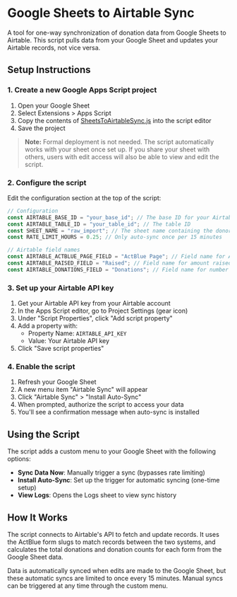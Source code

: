 # Google Sheets to Airtable Sync

A tool for one-way synchronization of donation data from Google Sheets to Airtable. This script pulls data from your Google Sheet and updates your Airtable records, not vice versa.

## Setup Instructions

### 1. Create a new Google Apps Script project

1. Open your Google Sheet
2. Select Extensions > Apps Script
3. Copy the contents of [SheetsToAirtableSync.js](SheetsToAirtableSync.js) into the script editor
4. Save the project

> **Note:** Formal deployment is not needed. The script automatically works with your sheet once set up. If you share your sheet with others, users with edit access will also be able to view and edit the script.

### 2. Configure the script

Edit the configuration section at the top of the script:

```javascript
// Configuration
const AIRTABLE_BASE_ID = "your_base_id"; // The base ID for your Airtable
const AIRTABLE_TABLE_ID = "your_table_id"; // The table ID
const SHEET_NAME = "raw_import"; // The sheet name containing the donor data
const RATE_LIMIT_HOURS = 0.25; // Only auto-sync once per 15 minutes

// Airtable field names
const AIRTABLE_ACTBLUE_PAGE_FIELD = "ActBlue Page"; // Field name for ActBlue page URL
const AIRTABLE_RAISED_FIELD = "Raised"; // Field name for amount raised
const AIRTABLE_DONATIONS_FIELD = "Donations"; // Field name for number of donations
```

### 3. Set up your Airtable API key

1. Get your Airtable API key from your Airtable account
2. In the Apps Script editor, go to Project Settings (gear icon)
3. Under "Script Properties", click "Add script property"
4. Add a property with:
   - Property Name: `AIRTABLE_API_KEY`
   - Value: Your Airtable API key
5. Click "Save script properties"

### 4. Enable the script

1. Refresh your Google Sheet
2. A new menu item "Airtable Sync" will appear
3. Click "Airtable Sync" > "Install Auto-Sync"
4. When prompted, authorize the script to access your data
5. You'll see a confirmation message when auto-sync is installed

## Using the Script

The script adds a custom menu to your Google Sheet with the following options:

- **Sync Data Now**: Manually trigger a sync (bypasses rate limiting)
- **Install Auto-Sync**: Set up the trigger for automatic syncing (one-time setup)
- **View Logs**: Opens the Logs sheet to view sync history

## How It Works

The script connects to Airtable's API to fetch and update records. It uses the ActBlue form slugs to match records between the two systems, and calculates the total donations and donation counts for each form from the Google Sheet data.

Data is automatically synced when edits are made to the Google Sheet, but these automatic syncs are limited to once every 15 minutes. Manual syncs can be triggered at any time through the custom menu. 